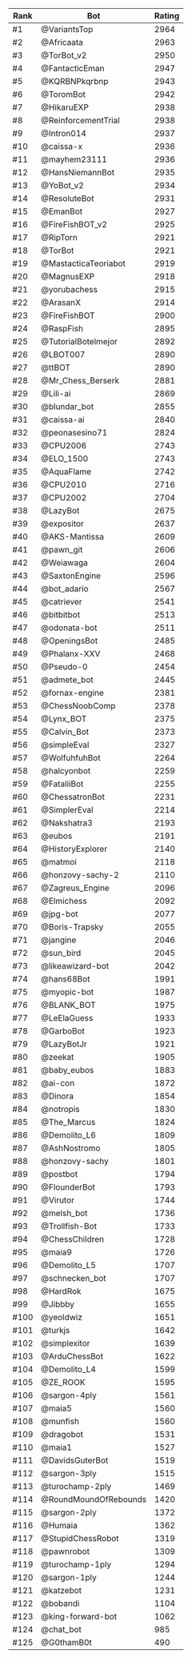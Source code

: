 Rank|Bot|Rating
---|---|---
#1|@VariantsTop|2964
#2|@Africaata|2963
#3|@TorBot_v2|2950
#4|@FantacticEman|2947
#5|@KQRBNPkqrbnp|2943
#6|@ToromBot|2942
#7|@HikaruEXP|2938
#8|@ReinforcementTrial|2938
#9|@Intron014|2937
#10|@caissa-x|2936
#11|@mayhem23111|2936
#12|@HansNiemannBot|2935
#13|@YoBot_v2|2934
#14|@ResoluteBot|2931
#15|@EmanBot|2927
#16|@FireFishBOT_v2|2925
#17|@RipTorn|2921
#18|@TorBot|2921
#19|@MastacticaTeoriabot|2919
#20|@MagnusEXP|2918
#21|@yorubachess|2915
#22|@ArasanX|2914
#23|@FireFishBOT|2900
#24|@RaspFish|2895
#25|@TutorialBotelmejor|2892
#26|@LBOT007|2890
#27|@ttBOT|2890
#28|@Mr_Chess_Berserk|2881
#29|@Lili-ai|2869
#30|@blundar_bot|2855
#31|@caissa-ai|2840
#32|@peonasesino71|2824
#33|@CPU2006|2743
#34|@ELO_1500|2743
#35|@AquaFlame|2742
#36|@CPU2010|2716
#37|@CPU2002|2704
#38|@LazyBot|2675
#39|@expositor|2637
#40|@AKS-Mantissa|2609
#41|@pawn_git|2606
#42|@Weiawaga|2604
#43|@SaxtonEngine|2596
#44|@bot_adario|2567
#45|@catriever|2541
#46|@bitbitbot|2513
#47|@odonata-bot|2511
#48|@OpeningsBot|2485
#49|@Phalanx-XXV|2468
#50|@Pseudo-0|2454
#51|@admete_bot|2445
#52|@fornax-engine|2381
#53|@ChessNoobComp|2378
#54|@Lynx_BOT|2375
#55|@Calvin_Bot|2373
#56|@simpleEval|2327
#57|@WolfuhfuhBot|2264
#58|@halcyonbot|2259
#59|@FataliiBot|2255
#60|@ChessatronBot|2231
#61|@SimplerEval|2214
#62|@Nakshatra3|2193
#63|@eubos|2191
#64|@HistoryExplorer|2140
#65|@matmoi|2118
#66|@honzovy-sachy-2|2110
#67|@Zagreus_Engine|2096
#68|@Elmichess|2092
#69|@jpg-bot|2077
#70|@Boris-Trapsky|2055
#71|@jangine|2046
#72|@sun_bird|2045
#73|@likeawizard-bot|2042
#74|@hans68Bot|1991
#75|@myopic-bot|1987
#76|@BLANK_BOT|1975
#77|@LeElaGuess|1933
#78|@GarboBot|1923
#79|@LazyBotJr|1921
#80|@zeekat|1905
#81|@baby_eubos|1883
#82|@ai-con|1872
#83|@Dinora|1854
#84|@notropis|1830
#85|@The_Marcus|1824
#86|@Demolito_L6|1809
#87|@AshNostromo|1805
#88|@honzovy-sachy|1801
#89|@postbot|1794
#90|@FlounderBot|1793
#91|@Virutor|1744
#92|@melsh_bot|1736
#93|@Trollfish-Bot|1733
#94|@ChessChildren|1728
#95|@maia9|1726
#96|@Demolito_L5|1707
#97|@schnecken_bot|1707
#98|@HardRok|1675
#99|@Jibbby|1655
#100|@yeoldwiz|1651
#101|@turkjs|1642
#102|@simplexitor|1639
#103|@ArduChessBot|1622
#104|@Demolito_L4|1599
#105|@ZE_ROOK|1595
#106|@sargon-4ply|1561
#107|@maia5|1560
#108|@munfish|1560
#109|@dragobot|1531
#110|@maia1|1527
#111|@DavidsGuterBot|1519
#112|@sargon-3ply|1515
#113|@turochamp-2ply|1469
#114|@RoundMoundOfRebounds|1420
#115|@sargon-2ply|1372
#116|@Humaia|1362
#117|@StupidChessRobot|1319
#118|@pawnrobot|1309
#119|@turochamp-1ply|1294
#120|@sargon-1ply|1244
#121|@katzebot|1231
#122|@bobandi|1104
#123|@king-forward-bot|1062
#124|@chat_bot|985
#125|@G0thamB0t|490
